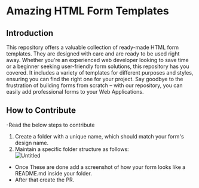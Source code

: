 # Amazing HTML Form Templates

## Introduction
This repository offers a valuable collection of ready-made HTML form templates. They are designed with care and are ready to be used right away. Whether you're an experienced web developer looking to save time or a beginner seeking user-friendly form solutions, this repository has you covered. It includes a variety of templates for different purposes and styles, ensuring you can find the right one for your project. Say goodbye to the frustration of building forms from scratch – with our repository, you can easily add professional forms to your Web Applications.

## How to Contribute
-Read the below steps to contribute 

1. Create a folder with a unique name, which should match your form's design name.
2. Maintain a specific folder structure as follows: <br>
  ![Untitled](https://github.com/abirbhattacharya82/Amazing-HTML-Form-Templates/assets/70687014/0c6e1af1-58a5-4e32-9fad-c655dffcb332)
- Once These are done add a screenshot of how your form looks like a README.md inside your folder.
- After that create the PR.
